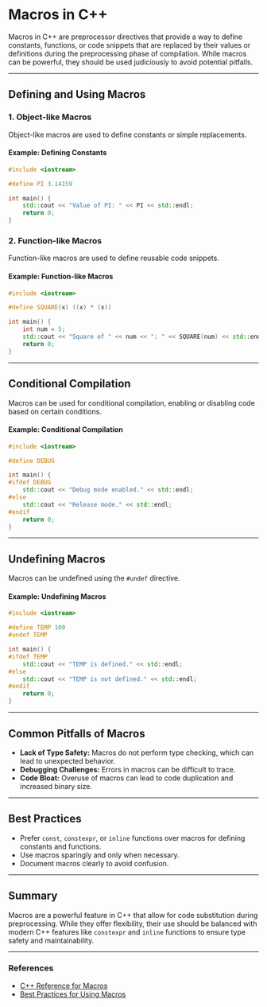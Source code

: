# Macros in C++

Macros in C++ are preprocessor directives that provide a way to define constants, functions, or code snippets that are replaced by their values or definitions during the preprocessing phase of compilation. While macros can be powerful, they should be used judiciously to avoid potential pitfalls.

---

## Defining and Using Macros

### 1. **Object-like Macros**
Object-like macros are used to define constants or simple replacements.

#### Example: Defining Constants
```cpp
#include <iostream>

#define PI 3.14159

int main() {
    std::cout << "Value of PI: " << PI << std::endl;
    return 0;
}
```

### 2. **Function-like Macros**
Function-like macros are used to define reusable code snippets.

#### Example: Function-like Macros
```cpp
#include <iostream>

#define SQUARE(x) ((x) * (x))

int main() {
    int num = 5;
    std::cout << "Square of " << num << ": " << SQUARE(num) << std::endl;
    return 0;
}
```

---

## Conditional Compilation
Macros can be used for conditional compilation, enabling or disabling code based on certain conditions.

#### Example: Conditional Compilation
```cpp
#include <iostream>

#define DEBUG

int main() {
#ifdef DEBUG
    std::cout << "Debug mode enabled." << std::endl;
#else
    std::cout << "Release mode." << std::endl;
#endif
    return 0;
}
```

---

## Undefining Macros
Macros can be undefined using the `#undef` directive.

#### Example: Undefining Macros
```cpp
#include <iostream>

#define TEMP 100
#undef TEMP

int main() {
#ifdef TEMP
    std::cout << "TEMP is defined." << std::endl;
#else
    std::cout << "TEMP is not defined." << std::endl;
#endif
    return 0;
}
```

---

## Common Pitfalls of Macros
- **Lack of Type Safety:** Macros do not perform type checking, which can lead to unexpected behavior.
- **Debugging Challenges:** Errors in macros can be difficult to trace.
- **Code Bloat:** Overuse of macros can lead to code duplication and increased binary size.

---

## Best Practices
- Prefer `const`, `constexpr`, or `inline` functions over macros for defining constants and functions.
- Use macros sparingly and only when necessary.
- Document macros clearly to avoid confusion.

---

## Summary
Macros are a powerful feature in C++ that allow for code substitution during preprocessing. While they offer flexibility, their use should be balanced with modern C++ features like `constexpr` and `inline` functions to ensure type safety and maintainability.

---

### References
- [C++ Reference for Macros](https://en.cppreference.com/w/cpp/preprocessor/replace)
- [Best Practices for Using Macros](https://isocpp.org/wiki/faq/inline-functions#macros)